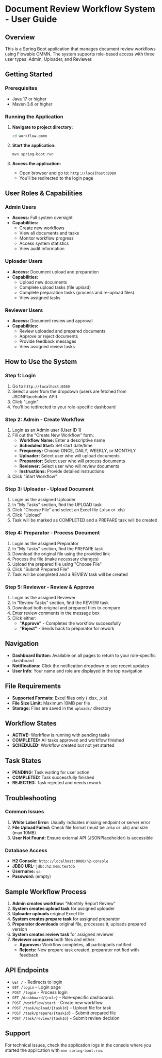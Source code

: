 # Document Review Workflow System - User Guide

## Overview
This is a Spring Boot application that manages document review workflows using Flowable CMMN. The system supports role-based access with three user types: Admin, Uploader, and Reviewer.

## Getting Started

### Prerequisites
- Java 17 or higher
- Maven 3.6 or higher

### Running the Application

1. **Navigate to project directory:**
   ```bash
   cd workflow-cmmn
   ```

2. **Start the application:**
   ```bash
   mvn spring-boot:run
   ```

3. **Access the application:**
   - Open browser and go to: `http://localhost:8080`
   - You'll be redirected to the login page

## User Roles & Capabilities

### Admin Users
- **Access:** Full system oversight
- **Capabilities:**
  - Create new workflows
  - View all documents and tasks
  - Monitor workflow progress
  - Access system statistics
  - View audit information

### Uploader Users  
- **Access:** Document upload and preparation
- **Capabilities:**
  - Upload new documents
  - Complete upload tasks (file upload)
  - Complete preparation tasks (process and re-upload files)
  - View assigned tasks

### Reviewer Users
- **Access:** Document review and approval
- **Capabilities:**
  - Review uploaded and prepared documents
  - Approve or reject documents
  - Provide feedback messages
  - View assigned review tasks

## How to Use the System

### Step 1: Login
1. Go to `http://localhost:8080`
2. Select a user from the dropdown (users are fetched from JSONPlaceholder API)
3. Click "Login"
4. You'll be redirected to your role-specific dashboard

### Step 2: Admin - Create Workflow
1. Login as an Admin user (User ID 1)
2. Fill out the "Create New Workflow" form:
   - **Workflow Name:** Enter a descriptive name
   - **Scheduled Start:** Set start date/time
   - **Frequency:** Choose ONCE, DAILY, WEEKLY, or MONTHLY
   - **Uploader:** Select user who will upload documents
   - **Preparator:** Select user who will process documents  
   - **Reviewer:** Select user who will review documents
   - **Instructions:** Provide detailed instructions
3. Click "Start Workflow"

### Step 3: Uploader - Upload Document
1. Login as the assigned Uploader
2. In "My Tasks" section, find the UPLOAD task
3. Click "Choose File" and select an Excel file (.xlsx or .xls)
4. Click "Upload"
5. Task will be marked as COMPLETED and a PREPARE task will be created

### Step 4: Preparator - Process Document
1. Login as the assigned Preparator
2. In "My Tasks" section, find the PREPARE task
3. Download the original file using the provided link
4. Process the file (make necessary changes)
5. Upload the prepared file using "Choose File"
6. Click "Submit Prepared File"
7. Task will be completed and a REVIEW task will be created

### Step 5: Reviewer - Review & Approve
1. Login as the assigned Reviewer
2. In "Review Tasks" section, find the REVIEW task
3. Download both original and prepared files to compare
4. Enter review comments in the message box
5. Click either:
   - **"Approve"** - Completes the workflow successfully
   - **"Reject"** - Sends back to preparator for rework

## Navigation
- **Dashboard Button:** Available on all pages to return to your role-specific dashboard
- **Notifications:** Click the notification dropdown to see recent updates
- **User Info:** Your name and role are displayed in the top navigation

## File Requirements
- **Supported Formats:** Excel files only (.xlsx, .xls)
- **File Size Limit:** Maximum 10MB per file
- **Storage:** Files are saved in the `uploads/` directory

## Workflow States
- **ACTIVE:** Workflow is running with pending tasks
- **COMPLETED:** All tasks approved and workflow finished
- **SCHEDULED:** Workflow created but not yet started

## Task States
- **PENDING:** Task waiting for user action
- **COMPLETED:** Task successfully finished
- **REJECTED:** Task rejected and needs rework

## Troubleshooting

### Common Issues
1. **White Label Error:** Usually indicates missing endpoint or server error
2. **File Upload Failed:** Check file format (must be .xlsx or .xls) and size (max 10MB)
3. **User Not Found:** Ensure external API (JSONPlaceholder) is accessible

### Database Access
- **H2 Console:** `http://localhost:8080/h2-console`
- **JDBC URL:** `jdbc:h2:mem:testdb`
- **Username:** `sa`
- **Password:** (empty)

## Sample Workflow Process

1. **Admin creates workflow:** "Monthly Report Review"
2. **System creates upload task** for assigned uploader
3. **Uploader uploads** original Excel file
4. **System creates prepare task** for assigned preparator  
5. **Preparator downloads** original file, processes it, uploads prepared version
6. **System creates review task** for assigned reviewer
7. **Reviewer compares** both files and either:
   - **Approves:** Workflow completes, all participants notified
   - **Rejects:** New prepare task created, preparator notified with feedback

## API Endpoints
- `GET /` - Redirects to login
- `GET /login` - Login page
- `POST /login` - Process login
- `GET /dashboard/{role}` - Role-specific dashboards
- `POST /workflow/start` - Create new workflow
- `POST /task/upload/{taskId}` - Upload file for task
- `POST /task/prepare/{taskId}` - Submit prepared file
- `POST /task/review/{taskId}` - Submit review decision

## Support
For technical issues, check the application logs in the console where you started the application with `mvn spring-boot:run`.